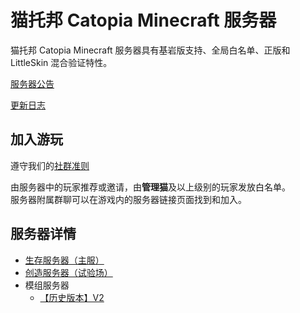 # 猫托邦 Catopia Minecraft 服务器

猫托邦 Catopia Minecraft 服务器具有基岩版支持、全局白名单、正版和 LittleSkin 混合验证特性。



[服务器公告](/doc/catopia-announcements)

[更新日志](/doc/catopia-update-log)



## 加入游玩

遵守我们的[社群准则](/doc/community-guidelines)

由服务器中的玩家推荐或邀请，由**管理猫**及以上级别的玩家发放白名单。  
服务器附属群聊可以在游戏内的服务器链接页面找到和加入。  



## 服务器详情

- [生存服务器（主服）](/doc/catopia-survival)
- [创造服务器（试验场）](/doc/catopia-creative)
- 模组服务器
  - [【历史版本】V2](/doc/catopia-mods-v2)

